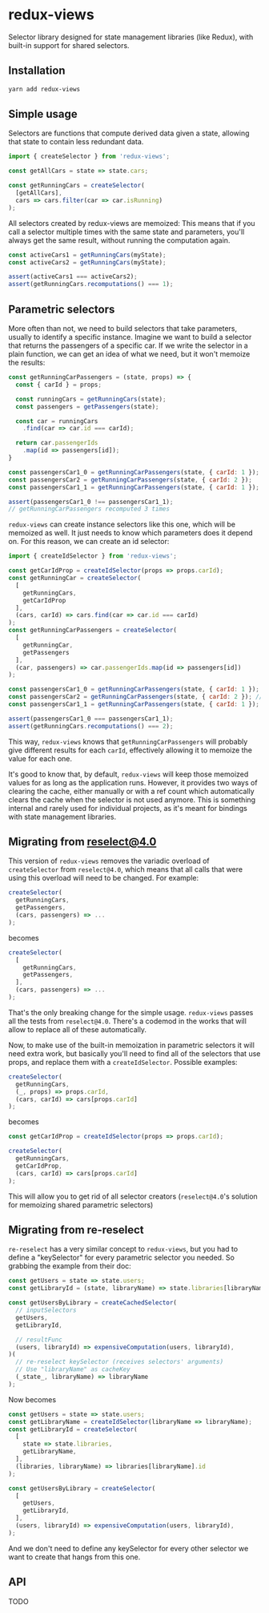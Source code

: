 # redux-views

Selector library designed for state management libraries (like Redux), with built-in support for shared selectors.

## Installation

```sh
yarn add redux-views
```

## Simple usage

Selectors are functions that compute derived data given a state, allowing that state to contain less redundant data.

```js
import { createSelector } from 'redux-views';

const getAllCars = state => state.cars;

const getRunningCars = createSelector(
  [getAllCars],
  cars => cars.filter(car => car.isRunning)
);
```

All selectors created by redux-views are memoized: This means that if you call a selector multiple times with the same state and parameters, you'll always get the same result, without running the computation again.

```js
const activeCars1 = getRunningCars(myState);
const activeCars2 = getRunningCars(myState);

assert(activeCars1 === activeCars2);
assert(getRunningCars.recomputations() === 1);
```

## Parametric selectors

More often than not, we need to build selectors that take parameters, usually to identify a specific instance. Imagine we want to build a selector that returns the passengers of a specific car. If we write the selector in a plain function, we can get an idea of what we need, but it won't memoize the results:

```js
const getRunningCarPassengers = (state, props) => {
  const { carId } = props;

  const runningCars = getRunningCars(state);
  const passengers = getPassengers(state);

  const car = runningCars
    .find(car => car.id === carId);

  return car.passengerIds
    .map(id => passengers[id]);
}

const passengersCar1_0 = getRunningCarPassengers(state, { carId: 1 });
const passengersCar2 = getRunningCarPassengers(state, { carId: 2 });
const passengersCar1_1 = getRunningCarPassengers(state, { carId: 1 });

assert(passengersCar1_0 !== passengersCar1_1);
// getRunningCarPassengers recomputed 3 times
```

`redux-views` can create instance selectors like this one, which will be memoized as well. It just needs to know which parameters does it depend on. For this reason, we can create an id selector:

```js
import { createIdSelector } from 'redux-views';

const getCarIdProp = createIdSelector(props => props.carId);
const getRunningCar = createSelector(
  [
    getRunningCars,
    getCarIdProp
  ],
  (cars, carId) => cars.find(car => car.id === carId)
);
const getRunningCarPassengers = createSelector(
  [
    getRunningCar,
    getPassengers
  ],
  (car, passengers) => car.passengerIds.map(id => passengers[id])
);

const passengersCar1_0 = getRunningCarPassengers(state, { carId: 1 }); // computes
const passengersCar2 = getRunningCarPassengers(state, { carId: 2 }); // computes
const passengersCar1_1 = getRunningCarPassengers(state, { carId: 1 }); // cached

assert(passengersCar1_0 === passengersCar1_1);
assert(getRunningCars.recomputations() === 2);
```

This way, `redux-views` knows that `getRunningCarPassengers` will probably give different results for each `carId`, effectively allowing it to memoize the value for each one.

It's good to know that, by default, `redux-views` will keep those memoized values for as long as the application runs. However, it provides two ways of clearing the cache, either manually or with a ref count which automatically clears the cache when the selector is not used anymore. This is something internal and rarely used for individual projects, as it's meant for bindings with state management libraries.

## Migrating from reselect@4.0

This version of `redux-views` removes the variadic overload of `createSelector` from `reselect@4.0`, which means that all calls that were using this overload will need to be changed. For example:

```js
createSelector(
  getRunningCars,
  getPassengers,
  (cars, passengers) => ...
);
```

becomes

```js
createSelector(
  [
    getRunningCars,
    getPassengers,
  ],
  (cars, passengers) => ...
);
```

That's the only breaking change for the simple usage. `redux-views` passes all the tests from `reselect@4.0`. There's a codemod in the works that will allow to replace all of these automatically.

Now, to make use of the built-in memoization in parametric selectors it will need extra work, but basically you'll need to find all of the selectors that use props, and replace them with a `createIdSelector`. Possible examples:

```js
createSelector(
  getRunningCars,
  (_, props) => props.carId,
  (cars, carId) => cars[props.carId]
);
```

becomes

```js
const getCarIdProp = createIdSelector(props => props.carId);

createSelector(
  getRunningCars,
  getCarIdProp,
  (cars, carId) => cars[props.carId]
);
```

This will allow you to get rid of all selector creators (`reselect@4.0`'s solution for memoizing shared parametric selectors)

## Migrating from re-reselect

`re-reselect` has a very similar concept to `redux-views`, but you had to define a "keySelector" for every parametric selector you needed. So grabbing the example from their doc:

```js
const getUsers = state => state.users;
const getLibraryId = (state, libraryName) => state.libraries[libraryName].id;

const getUsersByLibrary = createCachedSelector(
  // inputSelectors
  getUsers,
  getLibraryId,

  // resultFunc
  (users, libraryId) => expensiveComputation(users, libraryId),
)(
  // re-reselect keySelector (receives selectors' arguments)
  // Use "libraryName" as cacheKey
  (_state_, libraryName) => libraryName
);
```

Now becomes

```js
const getUsers = state => state.users;
const getLibraryName = createIdSelector(libraryName => libraryName);
const getLibraryId = createSelector(
  [
    state => state.libraries,
    getLibraryName,
  ],
  (libraries, libraryName) => libraries[libraryName].id
);

const getUsersByLibrary = createSelector(
  [
    getUsers,
    getLibraryId,
  ],
  (users, libraryId) => expensiveComputation(users, libraryId),
);
```

And we don't need to define any keySelector for every other selector we want to create that hangs from this one.

## API

TODO
